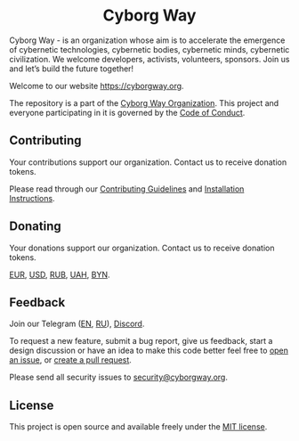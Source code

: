 <h1 align="center">Cyborg Way</h1>

Cyborg Way - is an organization whose aim is to accelerate the emergence of cybernetic technologies, cybernetic bodies, cybernetic minds, cybernetic civilization. We welcome developers, activists, volunteers, sponsors. Join us and let’s build the future together!

Welcome to our website https://cyborgway.org.

The repository is a part of the [Cyborg Way Organization](https://github.com/cyborgway-org). This project and everyone participating in it is governed by the [Code of Conduct](CODE_OF_CONDUCT.md).

## Contributing

Your contributions support our organization. Contact us to receive donation tokens.

Please read through our [Contributing Guidelines](CONTRIBUTING.md) and [Installation Instructions](INSTALL.md).

## Donating

Your donations support our organization. Contact us to receive donation tokens.

[EUR](https://stellar.expert/explorer/public/asset/EUR-GCIKFVTBQ4QPM3IWTOKXKLHKJLVJWHN6QAFIVMQEKGUPGBFLXMUGWXAB), [USD](https://stellar.expert/explorer/public/asset/USD-GCIKFVTBQ4QPM3IWTOKXKLHKJLVJWHN6QAFIVMQEKGUPGBFLXMUGWXAB), [RUB](https://stellar.expert/explorer/public/asset/RUB-GCIKFVTBQ4QPM3IWTOKXKLHKJLVJWHN6QAFIVMQEKGUPGBFLXMUGWXAB), [UAH](https://stellar.expert/explorer/public/asset/UAH-GCIKFVTBQ4QPM3IWTOKXKLHKJLVJWHN6QAFIVMQEKGUPGBFLXMUGWXAB), [BYN](https://stellar.expert/explorer/public/asset/BYN-GCIKFVTBQ4QPM3IWTOKXKLHKJLVJWHN6QAFIVMQEKGUPGBFLXMUGWXAB).

## Feedback

Join our Telegram ([EN](https://t.me/+1cGROo1fDxo0MWFl), [RU](https://t.me/+V4NavsdAyghjMjk1)), [Discord](https://discord.gg/FnNtAnJJbN).

To request a new feature, submit a bug report, give us feedback, start a design discussion or have an idea to make this code better feel free to [open an issue](https://github.com/cyborgway-org/cyborgway-org/issues), or [create a pull request](https://github.com/cyborgway-org/cyborgway-org/pulls).

Please send all security issues to [security@cyborgway.org](mailto:security@cyborgway.org).

## License

This project is open source and available freely under the [MIT license](LICENSE.md).
